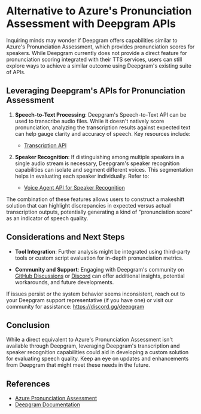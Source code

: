 # Alternative to Azure's Pronunciation Assessment with Deepgram APIs

Inquiring minds may wonder if Deepgram offers capabilities similar to Azure's Pronunciation Assessment, which provides pronunciation scores for speakers. While Deepgram currently does not provide a direct feature for pronunciation scoring integrated with their TTS services, users can still explore ways to achieve a similar outcome using Deepgram's existing suite of APIs.

## Leveraging Deepgram's APIs for Pronunciation Assessment

1. **Speech-to-Text Processing**: Deepgram's Speech-to-Text API can be used to transcribe audio files. While it doesn't natively score pronunciation, analyzing the transcription results against expected text can help gauge clarity and accuracy of speech. Key resources include:
   - [Transcription API](https://developers.deepgram.com/docs/getting-started-with-pre-recorded-audio)

2. **Speaker Recognition**: If distinguishing among multiple speakers in a single audio stream is necessary, Deepgram's speaker recognition capabilities can isolate and segment different voices. This segmentation helps in evaluating each speaker individually. Refer to:
   - [Voice Agent API for Speaker Recognition](https://developers.deepgram.com/docs/voice-agent)

The combination of these features allows users to construct a makeshift solution that can highlight discrepancies in expected versus actual transcription outputs, potentially generating a kind of "pronunciation score" as an indicator of speech quality.

## Considerations and Next Steps

- **Tool Integration**: Further analysis might be integrated using third-party tools or custom script evaluation for in-depth pronunciation metrics.

- **Community and Support**: Engaging with Deepgram's community on [GitHub Discussions](https://github.com/orgs/deepgram/discussions) or [Discord](https://discord.gg/deepgram) can offer additional insights, potential workarounds, and future developments.

If issues persist or the system behavior seems inconsistent, reach out to your Deepgram support representative (if you have one) or visit our community for assistance: https://discord.gg/deepgram

## Conclusion

While a direct equivalent to Azure's Pronunciation Assessment isn't available through Deepgram, leveraging Deepgram's transcription and speaker recognition capabilities could aid in developing a custom solution for evaluating speech quality. Keep an eye on updates and enhancements from Deepgram that might meet these needs in the future.

## References

- [Azure Pronunciation Assessment](https://docs.microsoft.com/en-us/azure/cognitive-services/speech-service/pronunciation-assessment)
- [Deepgram Documentation](https://developers.deepgram.com/)